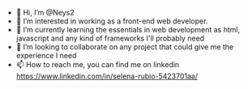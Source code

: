 - 👋 Hi, I’m @Neys2
- 👀 I’m interested in working as a front-end web developer.
- 🌱 I’m currently learning the essentials in web development as html, javascript and any kind of frameworks I'll probably need
- 💞️ I’m looking to collaborate on any project that could give me the experience I need
- 📫 How to reach me, you can find me on linkedin https://www.linkedin.com/in/selena-rubio-5423701aa/


<!---
Neys2/Neys2 is a ✨ special ✨ repository because its `README.md` (this file) appears on your GitHub profile.
You can click the Preview link to take a look at your changes.
--->

